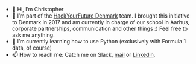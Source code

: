 - 👋 Hi, I’m Christopher
- 🌱 I’m part of the [HackYourFuture Denmark](https://www.hackyourfuture.dk) team. I brought this initiative to Denmark in 2017 and am currently in charge of our school in Aarhus, corporate partnerships, communication and other things :) Feel free to ask me anything.
- 👀 I’m currently learning how to use Python (exclusively with Formula 1 data, of course)
- 📫 How to reach me: Catch me on Slack, [mail](mailto:"christopher@hackyourfuture.dk") or [Linkedin](https://www.linkedin.com/in/christopher-klueter/).

<!---
CK-HYF-DK/CK-HYF-DK is a ✨ special ✨ repository because its `README.md` (this file) appears on your GitHub profile.
You can click the Preview link to take a look at your changes.
--->
